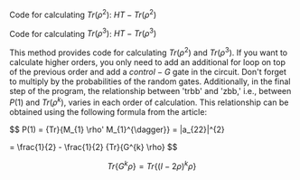 Code for calculating $Tr(\rho^2)$: $HT - Tr(\rho^2)$

Code for calculating $Tr(\rho^3)$: $HT - Tr(\rho^3)$

This method provides code for calculating $Tr(\rho^2)$ and $Tr(\rho^3)$. If you want to calculate higher orders, you only need to add an additional for loop on top of the previous order and add a $control-G$ gate in the circuit. Don't forget to multiply by the probabilities of the random gates. Additionally, in the final step of the program, the relationship between 'trbb' and 'zbb,' i.e., between $P(1)$ and $Tr(\rho^k)$, varies in each order of calculation. This relationship can be obtained using the following formula from the article:

$$
P(1) = {Tr}\{M_{1} \rho' M_{1}^{\dagger}\} = |a_{22}|^{2}

= \frac{1}{2} - \frac{1}{2} {Tr}\{G^{k} \rho\}
$$

$$
Tr\{G^k\rho\}=Tr\{(I-2\rho)^k\rho\}
$$

​        
